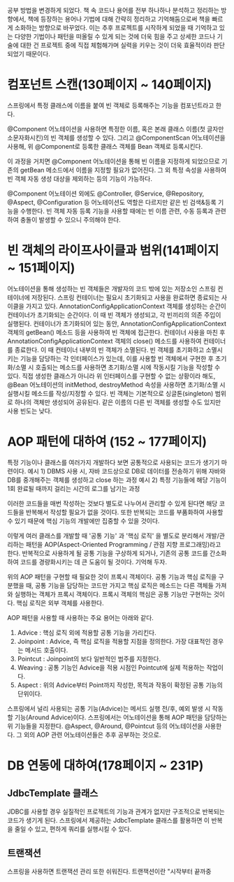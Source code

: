 공부 방법을 변경하게 되었다.
책 속 코드나 용어를 전부 하나하나 분석하고 정리하는 방향에서, 책에 등장하는 용어나 기법에 대해 간략히 정리하고 기억해둠으로써 책을 빠르게 소화하는 방향으로 바꾸었다.
이는 추후 프로젝트를 시작하게 되었을 때 기억하고 있는 다양한 기법이나 패턴을 떠올릴 수 있게 되는 것에 더욱 힘을 주고 상세한 코드나 기술에 대한 건 프로젝트 중에 직접 체험해가며 실력을 키우는 것이 더욱 효율적이라 판단되었기 때문이다.

# 컴포넌트 스캔(130페이지 ~ 140페이지)

스프링에서 특정 클래스에 이름을 붙여 빈 객체로 등록해주는 기능을 컴포넌트라고 한다.

@Component 어노테이션을 사용하면 특정한 이름, 혹은 본래 클래스 이름(첫 글자만 소문자화시킨)의 빈 객체를 생성할 수 있다.
그리고 @ComponentScan 어노테이션을 사용해, 위 @Component로 등록한 클래스 객체를 Bean 객체로 등록시킨다.

이 과정을 거치면 @Component 어노테이션을 통해 빈 이름을 지정하게 되었으므로 기존의 getBean 메소드에서 이름을 지정할 필요가 없어진다.
그 외 특정 속성을 사용하여 빈 객체 자동 생성 대상을 제외하는 등의 기능이 가능하다.

@Component 어노테이션 외에도 @Controller, @Service, @Repository, @Aspect, @Configuration 등 어노테이션도 역할은 다르지만 같은 빈 검색&등록 기능을 수행한다.
빈 객체 자동 등록 기능을 사용할 때에는 빈 이름 관련, 수동 등록과 관련하여 충돌이 발생할 수 있으니 주의해야 한다.

# 빈 객체의 라이프사이클과 범위(141페이지 ~ 151페이지)

어노테이션을 통해 생성하는 빈 객체들은 개발자의 코드 밖에 있는 저장소인 스프링 컨테이너에 저장된다.
스프링 컨테이너는 필요시 초기화되고 사용을 완료하면 종료되는 사이클을 가지고 있다.
AnnotationConfigApplicationContext 객체를 생성하는 순간이 컨테이너가 초기화되는 순간이다. 이 때 빈 객체가 생성되고, 각 빈끼리의 의존 주입이 실행된다.
컨테이너가 초기화되어 있는 동안, AnnotationConfigApplicationContext 객체의 getBean() 메소드 등을 사용하여 빈 객체에 접근한다.
컨테이너 사용을 마친 후 AnnotationConfigApplicationContext 객체의 close() 메소드를 사용하여 컨테이너를 종료한다. 이 때 컨테이너 내부의 빈 객체가 소멸된다.
빈 객체를 초기화하고 소멸시키는 기능을 담당하는 각 인터페이스가 있는데, 이를 사용할 빈 객체에서 구현한 후 초기화/소멸 시 호출되는 메소드를 사용하면 초기화/소멸 시에 작동시킬 기능을 작성할 수 있다.
직접 생성한 클래스가 아니라 위 인터페이스를 구현할 수 없는 상황이라 해도, @Bean 어노테이션의 initMethod, destroyMethod 속성을 사용하면 초기화/소멸 시 실행시킬 메소드를 작성/지정할 수 있다.
빈 객체는 기본적으로 싱글톤(singleton) 범위로 하나의 객체만 생성되어 공유된다. 같은 이름의 다른 빈 객체를 생성할 수도 있지만 사용 빈도는 낮다.

# AOP 패턴에 대하여 (152 ~ 177페이지)

특정 기능이나 클래스를 여러가지 개발하다 보면 공통적으로 사용되는 코드가 생기기 마련이다.
예시 1) DBMS 사용 시, 자바 코드상으로 DB로 데이터를 전송하기 위해 자바와 DB를 중개해주는 객체를 생성하고 close 하는 과정
예시 2) 특정 기능들에 해당 기능이 1회 완료될 때까지 걸리는 시간의 로그를 남기는 과정

이러한 코드들을 매번 작성하는 것보다 별도로 나누어서 관리할 수 있게 된다면 해당 코드들을 반복해서 작성할 필요가 없을 것이다.
또한 반복되는 코드를 부품화하여 사용할 수 있기 때문에 핵심 기능의 개발에만 집중할 수 있을 것이다.

이렇게 여러 클래스를 개발할 때 '공통 기능' 과 '핵심 로직' 을 별도로 분리해서 개발/관리하는 패턴을 AOP(Aspect-Oriented Programming / 관점 지향 프로그래밍)라고 한다.
반복적으로 사용하게 될 공통 기능을 구상하게 되거나, 기존의 공통 코드를 간소화하여 코드를 경량화시키는 데 큰 도움이 될 것이다. 기억해 두자.

위의 AOP 패턴을 구현할 때 필요한 것이 프록시 객체이다. 공통 기능과 핵심 로직을 구분했을 때, 공통 기능을 담당하는 코드만 가지고 핵심 로직은 메소드는 다른 객체들 가져와 실행하는 객체가 프록시 객체이다.
프록시 객체의 핵심은 공통 기능만 구현하는 것이다. 핵심 로직은 외부 객체를 사용한다.

AOP 패턴을 사용할 때 사용하는 주요 용어는 아래와 같다.
1. Advice : 핵심 로직 외에 적용할 공통 기능을 가리킨다.
2. Joinpoint : Advice, 즉 핵심 로직을 적용할 지점을 정의한다. 가장 대표적인 경우는 메서드 호출이다.
3. Pointcut : Joinpoint의 보다 일반적인 범주를 지정한다.
4. Weaving : 공통 기능인 Advice을 적용 시점인 Pointcut에 실제 적용하는 작업이다.
5. Aspect : 위의 Advice부터 Point까지 작성한, 목적과 작동이 확정된 공통 기능의 단위이다.

스프링에서 널리 사용되는 공통 기능(Advice)는 메서드 실행 전/후, 예외 발생 시 작동할 기능(Around Advice)이다.
스프링에서는 어노테이션을 통해 AOP 패턴을 담당하는 위 기능들을 지정한다. @Aspect, @Around, @Pointcut 등의 어노테이션을 사용한다. 그 외의 AOP 관련 어노테이션들은 추후 공부하는 것으로.

# DB 연동에 대하여(178페이지 ~ 231P)

## JdbcTemplate 클래스
JDBC를 사용할 경우 실질적인 프로젝트의 기능과 관계가 없지만 구조적으로 반복되는 코드가 생기게 된다. 스프링에서 제공하는 JdbcTemplate 클래스를 활용하면 이 반복을 줄일 수 있고, 편하게 쿼리를 실행시킬 수 있다.

## 트랜잭션
스프링을 사용하면 트랜잭션 관리 또한 쉬워진다. 트랜잭션이란 "시작부터 끝까중

